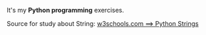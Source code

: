 It's my **Python programming** exercises.

Source for study about String:
[w3schools.com ==> Python Strings](https://www.w3schools.com/python/python_strings.asp)
